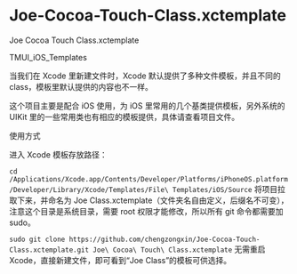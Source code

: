 # Joe-Cocoa-Touch-Class.xctemplate
Joe Cocoa Touch Class.xctemplate


TMUI_iOS_Templates

当我们在 Xcode 里新建文件时，Xcode 默认提供了多种文件模板，并且不同的 class，模板里默认提供的内容也不一样。

这个项目主要是配合 iOS 使用，为 iOS 里常用的几个基类提供模板，另外系统的 UIKit 里的一些常用类也有相应的模板提供，具体请查看项目文件。

使用方式

进入 Xcode 模板存放路径：

`cd /Applications/Xcode.app/Contents/Developer/Platforms/iPhoneOS.platform/Developer/Library/Xcode/Templates/File\ Templates/iOS/Source`
将项目拉取下来，并命名为 Joe Class.xctemplate（文件夹名自由定义，后缀名不可变），注意这个目录是系统目录，需要 root 权限才能修改，所以所有 git 命令都需要加 sudo。

`sudo git clone https://github.com/chengzongxin/Joe-Cocoa-Touch-Class.xctemplate.git Joe\ Cocoa\ Touch\ Class.xctemplate`
无需重启 Xcode，直接新建文件，即可看到“Joe Class”的模板可供选择。
